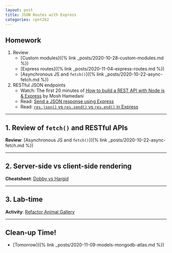 ```yaml
---
layout: post
title: JSON Routes with Express
categories: cpnt262
---
```


## Homework
1. Review
    - [Custom modules]({% link _posts/2020-10-28-custom-modules.md %})
    - [Express routes]({% link _posts/2020-11-04-express-routes.md %})
    - [Asynchronous JS and `fetch()`]({% link _posts/2020-10-22-async-fetch.md %})
2. RESTful JSON endpoints
    - Watch: The first 20 minutes of [How to build a REST API with Node js & Express](https://youtu.be/pKd0Rpw7O48) by Mosh Hamedani
    - Read: [Send a JSON response using Express](https://flaviocopes.com/express-send-json-response/)
    - Read: [`res.json()` vs `res.send()` vs `res.end()` in Express](https://blog.fullstacktraining.com/res-json-vs-res-send-vs-res-end-in-express/)

---

## 1. Review of `fetch()` and RESTful APIs

**Review**: [Asynchronous JS and `fetch()`]({% link _posts/2020-10-22-async-fetch.md %})

---

## 2. Server-side vs client-side rendering

**Cheatsheet**: [Dobby vs Hargid](https://github.com/sait-wbdv/sample-code/tree/master/backend/express/dobby-vs-hagrid)

---

## 3. Lab-time

**Activity**: [Refactor Animal Gallery](https://github.com/sait-wbdv/sample-code/tree/master/backend/express/gallery-refactor)

---

## Clean-up Time!
- [Tomorrow]({% link _posts/2020-11-09-models-mongodb-atlas.md %})